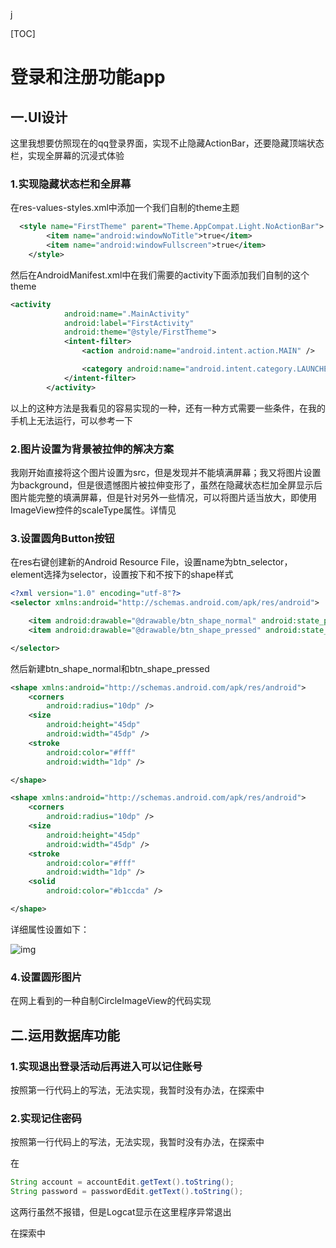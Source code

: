 j

[TOC]



# 登录和注册功能app



## 一.UI设计

这里我想要仿照现在的qq登录界面，实现不止隐藏ActionBar，还要隐藏顶端状态栏，实现全屏幕的沉浸式体验

### 1.实现隐藏状态栏和全屏幕

在res-values-styles.xml中添加一个我们自制的theme主题

```xml
  <style name="FirstTheme" parent="Theme.AppCompat.Light.NoActionBar">
        <item name="android:windowNoTitle">true</item>
        <item name="android:windowFullscreen">true</item>
    </style>
```

然后在AndroidManifest.xml中在我们需要的activity下面添加我们自制的这个theme

```xml
<activity
            android:name=".MainActivity"
            android:label="FirstActivity"
            android:theme="@style/FirstTheme">
            <intent-filter>
                <action android:name="android.intent.action.MAIN" />

                <category android:name="android.intent.category.LAUNCHER" />
            </intent-filter>
        </activity>
```

以上的这种方法是我看见的容易实现的一种，还有一种方式需要一些条件，在我的手机上无法运行，可以参考一下

[Android中隐藏顶部状态栏的那些坑]: https://www.cnblogs.com/shen-hua/p/6082957.html

### 2.图片设置为背景被拉伸的解决方案

我刚开始直接将这个图片设置为src，但是发现并不能填满屏幕；我又将图片设置为background，但是很遗憾图片被拉伸变形了，虽然在隐藏状态栏加全屏显示后图片能完整的填满屏幕，但是针对另外一些情况，可以将图片适当放大，即使用ImageView控件的scaleType属性。详情见

[Android--UI之ImageView]: https://www.cnblogs.com/plokmju/p/android__ImageView.html

### 3.设置圆角Button按钮

在res右键创建新的Android Resource File，设置name为btn_selector，element选择为selector，设置按下和不按下的shape样式

```xml
<?xml version="1.0" encoding="utf-8"?>
<selector xmlns:android="http://schemas.android.com/apk/res/android">

    <item android:drawable="@drawable/btn_shape_normal" android:state_pressed="false" />
    <item android:drawable="@drawable/btn_shape_pressed" android:state_pressed="true" />

</selector>
```

然后新建btn_shape_normal和btn_shape_pressed

```xml
<shape xmlns:android="http://schemas.android.com/apk/res/android">
    <corners
        android:radius="10dp" />
    <size
        android:height="45dp"
        android:width="45dp" />
    <stroke
        android:color="#fff"
        android:width="1dp" />

</shape>
```

```xml
<shape xmlns:android="http://schemas.android.com/apk/res/android">
    <corners
        android:radius="10dp" />
    <size
        android:height="45dp"
        android:width="45dp" />
    <stroke
        android:color="#fff"
        android:width="1dp" />
    <solid
        android:color="#b1ccda" />

</shape>
```

详细属性设置如下：

![img](https://img-blog.csdn.net/20170108225617254?watermark/2/text/aHR0cDovL2Jsb2cuY3Nkbi5uZXQvbGVpbGlmZW5neGluZ213/font/5a6L5L2T/fontsize/400/fill/I0JBQkFCMA==/dissolve/70/gravity/SouthEast)

### 4.设置圆形图片

在网上看到的一种自制CircleImageView的代码实现

## 二.运用数据库功能

### 1.实现退出登录活动后再进入可以记住账号

按照第一行代码上的写法，无法实现，我暂时没有办法，在探索中

### 2.实现记住密码

按照第一行代码上的写法，无法实现，我暂时没有办法，在探索中

在

```java
String account = accountEdit.getText().toString();
String password = passwordEdit.getText().toString();
```

这两行虽然不报错，但是Logcat显示在这里程序异常退出

在探索中
